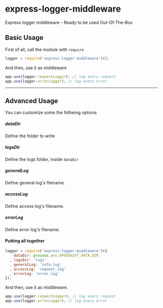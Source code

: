 # express-logger-middleware
Express logger middleware - Ready to be used Out-Of-The-Box

## Basic Usage
First of all, call the module with `require`
```javascript
logger = require('express-logger-middleware')();
```
And then, use it as middleware
```javascript
app.use(logger.requestLogger); // log every request
app.use(logger.errorLogger); // log every error
```

---

## Advanced Usage
You can customize some the folliwing options
##### dataDir
Define the folder to write
##### logsDir
Define the logs folder, inside `dataDir`
##### generalLog
Define general log's filename.
##### accessLog
Define access log's filename.
##### errorLog
Define error log's filename.

#### Putting all together
```javascript
logger = require('express-logger-middleware')({
    dataDir: process.env.OPENSHIFT_DATA_DIR
  , logsDir: 'logs'
  , generalLog: 'info.log'
  , accessLog: 'request.log'
  , errorLog: 'error.log'
});
```
And then, use it as middleware.
```javascript
app.use(logger.requestLogger); // log every request
app.use(logger.errorLogger); // log every error
```




